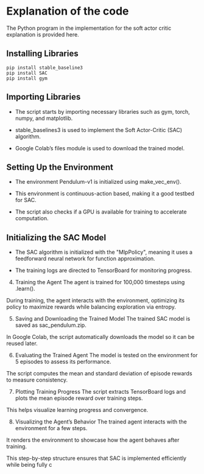 # Explanation of the code
The Python program in the implementation for the soft actor critic explanation is provided here.

## Installing Libraries
```console
pip install stable_baseline3
pip install SAC
pip install gym
```

## Importing Libraries

- The script starts by importing necessary libraries such as gym, torch, numpy, and matplotlib.

- stable_baselines3 is used to implement the Soft Actor-Critic (SAC) algorithm.

- Google Colab’s files module is used to download the trained model.

## Setting Up the Environment

- The environment Pendulum-v1 is initialized using make_vec_env().

- This environment is continuous-action based, making it a good testbed for SAC.

- The script also checks if a GPU is available for training to accelerate computation.

## Initializing the SAC Model

- The SAC algorithm is initialized with the "MlpPolicy", meaning it uses a feedforward neural network for function approximation.

- The training logs are directed to TensorBoard for monitoring progress.

4. Training the Agent
The agent is trained for 100,000 timesteps using .learn().

During training, the agent interacts with the environment, optimizing its policy to maximize rewards while balancing exploration via entropy.

5. Saving and Downloading the Trained Model
The trained SAC model is saved as sac_pendulum.zip.

In Google Colab, the script automatically downloads the model so it can be reused later.

6. Evaluating the Trained Agent
The model is tested on the environment for 5 episodes to assess its performance.

The script computes the mean and standard deviation of episode rewards to measure consistency.

7. Plotting Training Progress
The script extracts TensorBoard logs and plots the mean episode reward over training steps.

This helps visualize learning progress and convergence.

8. Visualizing the Agent’s Behavior
The trained agent interacts with the environment for a few steps.

It renders the environment to showcase how the agent behaves after training.

This step-by-step structure ensures that SAC is implemented efficiently while being fully c
